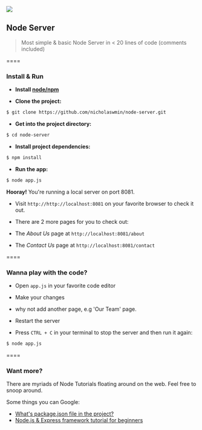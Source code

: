 ![][1]
## Node Server

> Most simple & basic Node Server in < 20 lines of code (comments included)

====

### Install & Run

- **Install [node/npm][2]**

- **Clone the project:**

```bash
$ git clone https://github.com/nicholaswmin/node-server.git
```

- **Get into the project directory:**

```bash
$ cd node-server
```

- **Install project dependencies:**

```bash
$ npm install

```

- **Run the app:**

```bash
$ node app.js

```

**Hooray!** You're running a local server on port 8081.

- Visit `http://http://localhost:8081` on your favorite browser to check it out.

- There are 2 more pages for you to check out:

 - The *About Us* page at `http://localhost:8081/about`

 - The *Contact Us* page at `http://localhost:8081/contact`

====

### Wanna play with the code?

- Open `app.js` in your favorite code editor

- Make your changes

 - why not add another page, e.g 'Our Team' page.

- Restart the server

 - Press `CTRL + C` in your terminal to stop the server and then run it again:


```bash
$ node app.js

```

====

### Want more?

There are myriads of Node Tutorials floating around on the web.
Feel free to snoop around.

Some things you can Google:

- [What's package.json file in the project?][3]
- [Node.js & Express framework tutorial for beginners][4]


[1]:https://maxcdn.icons8.com/Color/PNG/96/Weather/cloud_lighting-96.png
[2]:https://docs.npmjs.com/getting-started/installing-node
[3]:https://github.com/vigetlabs/gulp-starter/wiki/What-is-package.json%3F
[4]:https://codeforgeek.com/2014/06/express-nodejs-tutorial/
